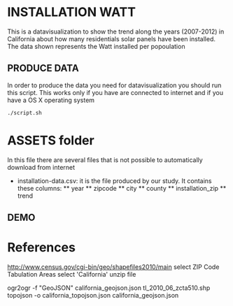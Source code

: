 INSTALLATION WATT
=================

This is a datavisualization to show the trend along the years (2007-2012) in California about how many residentials solar panels have been installed.
The data shown represents the Watt installed per popoulation

PRODUCE DATA
------------

In order to produce the data you need for datavisualization you should run this script.
This works only if you have are connected to internet and if you have a OS X operating system

```
./script.sh
```

ASSETS folder
=============

In this file there are several files that is not possible to automatically download from internet  

* installation-data.csv: it is the file produced by our study. It contains these columns:
** year
** zipcode
** city
** county
** installation_zip
** trend

DEMO
----

References
==========
http://www.census.gov/cgi-bin/geo/shapefiles2010/main
select ZIP Code Tabulation Areas
select 'California' 
unzip file 

ogr2ogr -f "GeoJSON" california_geojson.json tl_2010_06_zcta510.shp
topojson -o california_topojson.json california_geojson.json


